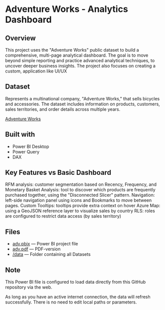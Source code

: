 # Adventure Works - Analytics Dashboard
## Overview
This project uses the "Adventure Works" public dataset to build a comprehensive, multi-page analytical dashboard.
The goal is to move beyond simple reporting and practice advanced analytical techniques, to uncover deeper business insights. The project also focuses on creating a custom, application like UI/UX

## Dataset
Represents a multinational company, "Adventure Works," that sells bicycles and accessories. 
The dataset includes information on products, customers, sales territories, and order details across multiple years.

[Adventure Works](https://www.kaggle.com/datasets/ukveteran/adventure-works)

## Built with
- Power BI Desktop
- Power Query
- DAX

## Key Features vs Basic Dashboard
RFM analysis: customer segmentation based on Recency, Frequency, and Monetary
Basket Analysis: tool to discover which products are frequently purchased together, using the "Disconnected Slicer" pattern.
Navigation: left-side navigation panel using icons and Bookmarks to move between pages.
Custom Tooltips: tooltips provide extra context on hover
Azure Map: using a GeoJSON reference layer to visualize sales by country
RLS: roles are configured to restrict data access (by sales territory)

## Files
- [adv.pbix](adv.pbix) — Power BI project file
- [adv.pdf](adv.pdf) — PDF-version
- [/data](/data) — Folder containing all Datasets

## Note
This Power BI file is configured to load data directly from this GitHub repository via the web.

As long as you have an active internet connection, the data will refresh successfully. There is no need to edit local paths or parameters.
